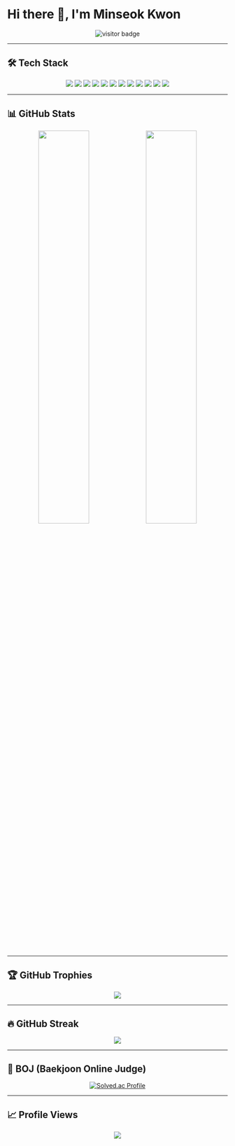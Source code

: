 # Hi there 👋, I'm Minseok Kwon

<p align="center">
  <img src="https://komarev.com/ghpvc/?username=kwonminseok242&label=VISITORS&style=flat&color=0e75b6" alt="visitor badge" />
</p>

---

## 🛠️ Tech Stack
<p align="center">
  <!-- Languages -->
  <img src="https://img.shields.io/badge/Python-3776AB?style=for-the-badge&logo=python&logoColor=white"/>
  <img src="https://img.shields.io/badge/Java-007396?style=for-the-badge&logo=java&logoColor=white"/>
  <img src="https://img.shields.io/badge/Swift-FA7343?style=for-the-badge&logo=swift&logoColor=white"/>
  <img src="https://img.shields.io/badge/Dart-0175C2?style=for-the-badge&logo=dart&logoColor=white"/>
  <!-- Frameworks / Tools -->
  <img src="https://img.shields.io/badge/Flutter-02569B?style=for-the-badge&logo=flutter&logoColor=white"/>
  <img src="https://img.shields.io/badge/FastAPI-009688?style=for-the-badge&logo=fastapi&logoColor=white"/>
  <img src="https://img.shields.io/badge/scikit--learn-F7931E?style=for-the-badge&logo=scikitlearn&logoColor=white"/>
  <img src="https://img.shields.io/badge/NumPy-013243?style=for-the-badge&logo=numpy&logoColor=white"/>
  <img src="https://img.shields.io/badge/Pandas-150458?style=for-the-badge&logo=pandas&logoColor=white"/>
  <!-- Database / DevOps -->
  <img src="https://img.shields.io/badge/MySQL-4479A1?style=for-the-badge&logo=mysql&logoColor=white"/>
  <img src="https://img.shields.io/badge/Kubernetes-326CE5?style=for-the-badge&logo=kubernetes&logoColor=white"/>
  <!-- Design -->
  <img src="https://img.shields.io/badge/Figma-F24E1E?style=for-the-badge&logo=figma&logoColor=white"/>
</p>

---

## 📊 GitHub Stats
<p align="center">
  <img src="https://github-readme-stats.vercel.app/api?username=kwonminseok242&show_icons=true&theme=radical" width="48%"/>
  <img src="https://github-readme-stats.vercel.app/api/top-langs/?username=kwonminseok242&layout=compact&theme=radical" width="48%"/>
</p>

---

## 🏆 GitHub Trophies
<p align="center">
  <img src="https://github-profile-trophy.vercel.app/?username=kwonminseok242&theme=dracula&row=1&margin-w=10"/>
</p>

---

## 🔥 GitHub Streak
<p align="center">
  <img src="https://streak-stats.demolab.com?user=kwonminseok242&theme=radical&date_format=M%20j%5B%2C%20Y%5D"/>
</p>

---

## 🧩 BOJ (Baekjoon Online Judge)
<p align="center">
  <a href="https://solved.ac/profile/rnjsalstjr">
    <img src="http://mazassumnida.wtf/api/v2/generate_badge?boj=rnjsalstjr" alt="Solved.ac Profile"/>
  </a>
</p>

---

## 📈 Profile Views
<p align="center">
  <img src="https://hits.seeyoufarm.com/api/count/incr/badge.svg?url=https%3A%2F%2Fgithub.com%2Fkwonminseok242&count_bg=%23FFDAC7&title_bg=%23FFADAD&icon=&icon_color=%23E7E7E7&title=hits&edge_flat=false"/>
</p>
